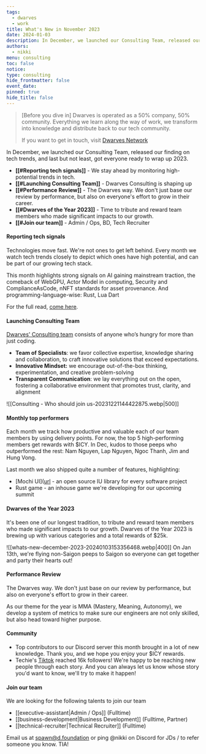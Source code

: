 ```yaml
---
tags:
  - dwarves
  - work
title: What's New in November 2023
date: 2024-01-03
description: In December, we launched our Consulting Team, released our finding on tech trends, and last but not least, got everyone ready to wrap up 2023.
authors:
  - nikki
menu: consulting
toc: false
notice: 
type: consulting
hide_frontmatter: false
event_date: 
pinned: true
hide_title: false
---
```


> [Before you dive in]
> Dwarves is operated as a 50% company, 50% community. Everything we learn along the way of work, we transform into knowledge and distribute back to our tech community.
> 
> If you want to get in touch, visit [Dwarves Network](http://discord.gg/dwarvesv)


In December, we launched our Consulting Team, released our finding on tech trends, and last but not least, got everyone ready to wrap up 2023.

- **[[#Reporting tech signals]]** - We stay ahead by monitoring high-potential trends in tech.
- **[[#Launching Consulting Team]]** - Dwarves Consulting is shaping up
- **[[#Performance Review]]** - The Dwarves way. We don't just base our review by performance, but also on everyone's effort to grow in their career.
- **[[#Dwarves of the Year 2023]]** - Time to tribute and reward team members who made significant impacts to our growth. 
- **[[#Join our team]]** - Admin / Ops, BD, Tech Recruiter


#### Reporting tech signals
Technologies move fast. We're not ones to get left behind. Every month we watch tech trends closely to depict which ones have high potential, and can be part of our growing tech stack.

This month highlights strong signals on AI gaining mainstream traction, the comeback of WebGPU, Actor Model in computing, Security and ComplianceAsCode, nNFT standards for asset provenance. And programming-language-wise: Rust, Lua Dart

For the full read, [come here](https://note.d.foundation/labs/market-report-dec-2023/).


#### Launching Consulting Team

[Dwarves' Consulting team](https://note.d.foundation/consulting/consulting-who-we-are/) consists of anyone who’s hungry for more than just coding.

- **Team of Specialists**: we favor collective expertise, knowledge sharing and collaboration, to craft innovative solutions that exceed expectations.
- **Innovative Mindset:** we encourage out-of-the-box thinking, experimentation, and creative problem-solving
- **Transparent Communication**: we lay everything out on the open, fostering a collaborative environment that promotes trust, clarity, and alignment

![[Consulting - Who should join us-20231221144422875.webp|500]]

#### Monthly top performers

Each month we track how productive and valuable each of our team members by using delivery points. For now, the top 5 high-performing members get rewards with $ICY. In Dec, kudos to those peeps who outperformed the rest: Nam Nguyen, Lap Nguyen, Ngoc Thanh, Jim and Hung Vong.

Last month we also shipped quite a number of features, highlighting:
- [Mochi UI]([url](https://mochiui.com/) - an open source IU library for every software project
- Rust game - an inhouse game we're developing for our upcoming summit


#### Dwarves of the Year 2023

It's been one of our longest tradition, to tribute and reward team members who made significant impacts to our growth. Dwarves of the Year 2023 is brewing up with various categories and a total rewards of $25k.

![[whats-new-december-2023-20240103153356468.webp|400]]
On Jan 13th, we're flying non-Saigon peeps to Saigon so everyone can get together and party their hearts out!


#### Performance Review

The Dwarves way. We don't just base on our review by performance, but also on everyone's effort to grow in their career.

As our theme for the year is MMA (Mastery, Meaning, Autonomy), we develop a system of metrics to make sure our engineers are not only skilled, but also head toward higher purpose.


#### Community
- Top contributors to our Discord server this month brought in a lot of new knowledge. Thank you, and we hope you enjoy your $ICY rewards.
- Techie's [Tiktok](https://www.tiktok.com/@techiestory.net) reached 16k followers! We're happy to be reaching new people through each story. And you can always let us know whose story you'd want to know, we'll try to make it happen!

#### Join our team
We are looking for the following talents to join our team
- [[executive-assistant|Admin / Ops]] (Fulltime)
- [[business-development|Business Development]] (Fulltime, Partner)
- [[technical-recruiter|Technical Recruiter]] (Fulltime)

Email us at spawn@d.foundation or ping @nikki on Discord for JDs / to refer someone you know. TIA!
